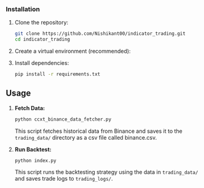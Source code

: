 ### Installation

1.  Clone the repository:

    ```bash
    git clone https://github.com/Nishikant00/indicator_trading.git
    cd indicator_trading
    ```

2.  Create a virtual environment (recommended):

3.  Install dependencies:

    ```bash
    pip install -r requirements.txt
    ```

## Usage

1.  **Fetch Data:**

    ```bash
    python ccxt_binance_data_fetcher.py
    ```

    This script fetches historical data from Binance and saves it to the `trading_data/` directory as a csv file called binance.csv. 

2.  **Run Backtest:**

    ```bash
    python index.py
    ```

    This script runs the backtesting strategy using the data in `trading_data/` and saves trade logs to `trading_logs/`.
